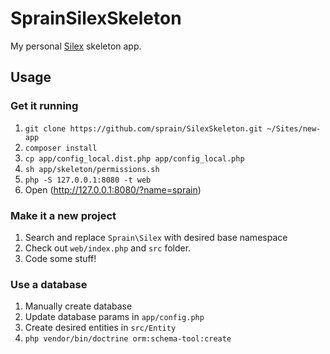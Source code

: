 # SprainSilexSkeleton
My personal [Silex](http://silex.sensiolabs.org/) skeleton app.

## Usage

### Get it running
1. `git clone https://github.com/sprain/SilexSkeleton.git ~/Sites/new-app`
2. `composer install`
3. `cp app/config_local.dist.php app/config_local.php`
3. `sh app/skeleton/permissions.sh`
4. `php -S 127.0.0.1:8080 -t web`
5. Open (http://127.0.0.1:8080/?name=sprain)


### Make it a new project
1. Search and replace `Sprain\Silex` with desired base namespace
2. Check out `web/index.php` and `src` folder.
3. Code some stuff!

### Use a database
1. Manually create database
2. Update database params in `app/config.php`
3. Create desired entities in `src/Entity`
4. `php vendor/bin/doctrine orm:schema-tool:create`
